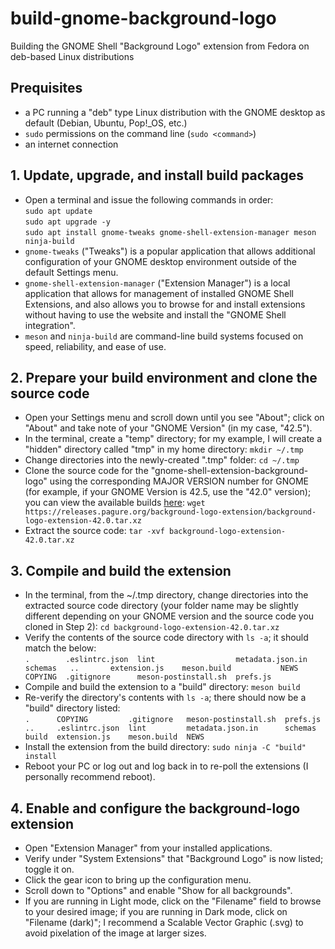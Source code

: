 # build-gnome-background-logo
Building the GNOME Shell "Background Logo" extension from Fedora on deb-based Linux distributions

## Prequisites
- a PC running a "deb" type Linux distribution with the GNOME desktop as default (Debian, Ubuntu, Pop!_OS, etc.)
- `sudo` permissions on the command line (`sudo <command>`)
- an internet connection

## 1. Update, upgrade, and install build packages
- Open a terminal and issue the following commands in order:  
        `sudo apt update`  
        `sudo apt upgrade -y`  
        `sudo apt install gnome-tweaks gnome-shell-extension-manager meson ninja-build`  
- `gnome-tweaks` ("Tweaks") is a popular application that allows additional configuration of your GNOME desktop environment outside of the default Settings menu.
- `gnome-shell-extension-manager` ("Extension Manager") is a local application that allows for management of installed GNOME Shell Extensions, and also allows you to browse for and install extensions without having to use the website and install the "GNOME Shell integration".
- `meson` and `ninja-build` are command-line build systems focused on speed, reliability, and ease of use.

## 2. Prepare your build environment and clone the source code
- Open your Settings menu and scroll down until you see "About"; click on "About" and take note of your "GNOME Version" (in my case, "42.5").
- In the terminal, create a "temp" directory; for my example, I will create a "hidden" directory called "tmp" in my home directory: `mkdir ~/.tmp`
- Change directories into the newly-created ".tmp" folder: `cd ~/.tmp`
- Clone the source code for the "gnome-shell-extension-background-logo" using the corresponding MAJOR VERSION number for GNOME (for example, if your GNOME Version is 42.5, use the "42.0" version); you can view the available builds [here](https://releases.pagure.org/background-logo-extension/): `wget https://releases.pagure.org/background-logo-extension/background-logo-extension-42.0.tar.xz`
- Extract the source code: `tar -xvf background-logo-extension-42.0.tar.xz`

## 3. Compile and build the extension
- In the terminal, from the ~/.tmp directory, change directories into the extracted source code directory (your folder name may be slightly different depending on your GNOME version and the source code you cloned in Step 2): `cd background-logo-extension-42.0.tar.xz`
- Verify the contents of the source code directory with `ls -a`; it should match the below:  
        ```
        .        .eslintrc.json  lint                  metadata.json.in  schemas  
        ..       extension.js    meson.build           NEWS  
        COPYING  .gitignore      meson-postinstall.sh  prefs.js  
        ```
- Compile and build the extension to a "build" directory: `meson build`
- Re-verify the directory's contents with `ls -a`; there should now be a "build" directory listed:  
        ```
        .      COPYING         .gitignore   meson-postinstall.sh  prefs.js  
        ..     .eslintrc.json  lint         metadata.json.in      schemas  
        build  extension.js    meson.build  NEWS  
        ```
- Install the extension from the build directory: `sudo ninja -C "build" install`
- Reboot your PC or log out and log back in to re-poll the extensions (I personally recommend reboot).

## 4. Enable and configure the background-logo extension
- Open "Extension Manager" from your installed applications.
- Verify under "System Extensions" that "Background Logo" is now listed; toggle it on.
- Click the gear icon to bring up the configuration menu.
- Scroll down to "Options" and enable "Show for all backgrounds".
- If you are running in Light mode, click on the "Filename" field to browse to your desired image; if you are running in Dark mode, click on "Filename (dark)"; I recommend a Scalable Vector Graphic (.svg) to avoid pixelation of the image at larger sizes.